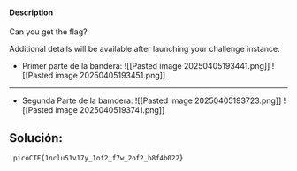 #### Description

Can you get the flag?

Additional details will be available after launching your challenge instance.
* Primer parte de la bandera:
![[Pasted image 20250405193441.png]]
![[Pasted image 20250405193451.png]]
---
* Segunda Parte de la bamdera:
![[Pasted image 20250405193723.png]]
![[Pasted image 20250405193741.png]]

## Solución:

```
 picoCTF{1nclu51v17y_1of2_f7w_2of2_b8f4b022}

```